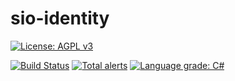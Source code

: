 # sio-identity
[![License: AGPL v3](https://img.shields.io/badge/License-AGPL%20v3-blue.svg)](http://www.gnu.org/licenses/agpl-3.0)

[![Build Status](https://dev.azure.com/sound-it-out/Identity/_apis/build/status/sound-it-out.sio-identity?branchName=master)](https://dev.azure.com/sound-it-out/Identity/_build/latest?definitionId=4&branchName=master)
[![Total alerts](https://img.shields.io/lgtm/alerts/g/sound-it-out/sio-identity.svg?logo=lgtm&logoWidth=18)](https://lgtm.com/projects/g/sound-it-out/sio-identity/alerts/)
[![Language grade: C#](https://img.shields.io/lgtm/grade/csharp/g/sound-it-out/sio-identity.svg?logo=lgtm&logoWidth=18)](https://lgtm.com/projects/g/sound-it-out/sio-identity/context:csharp)
